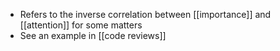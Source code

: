 - Refers to the inverse correlation between [[importance]] and [[attention]] for some matters
- See an example in [[code reviews]]